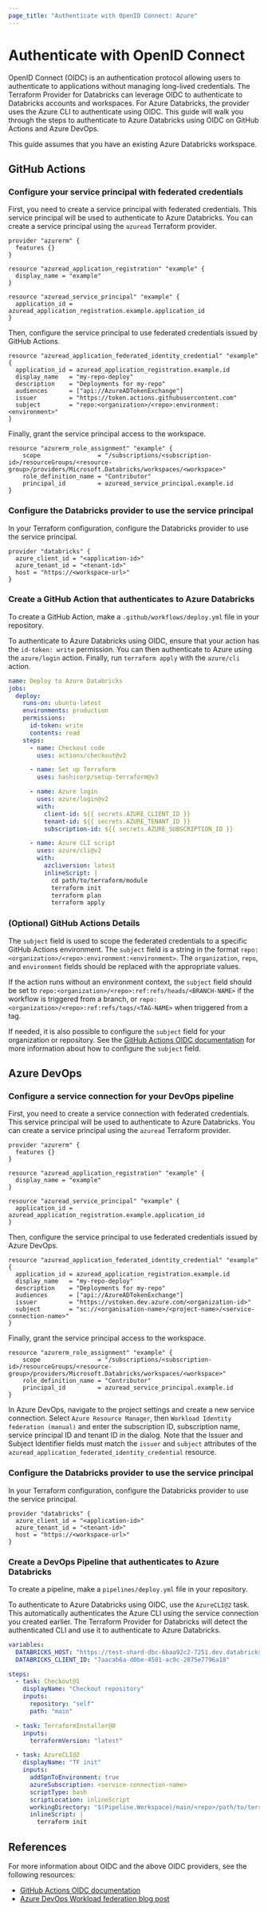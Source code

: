 ```yaml
---
page_title: "Authenticate with OpenID Connect: Azure"
---
```


# Authenticate with OpenID Connect

OpenID Connect (OIDC) is an authentication protocol allowing users to authenticate to applications without managing long-lived credentials. The Terraform Provider for Databricks can leverage OIDC to authenticate to Databricks accounts and workspaces. For Azure Databricks, the provider uses the Azure CLI to authenticate using OIDC. This guide will walk you through the steps to authenticate to Azure Databricks using OIDC on GitHub Actions and Azure DevOps.

This guide assumes that you have an existing Azure Databricks workspace.

## GitHub Actions

### Configure your service principal with federated credentials

First, you need to create a service principal with federated credentials. This service principal will be used to authenticate to Azure Databricks. You can create a service principal using the `azuread` Terraform provider.

```hcl
provider "azurerm" {
  features {}
}

resource "azuread_application_registration" "example" {
  display_name = "example"
}

resource "azuread_service_principal" "example" {
  application_id = azuread_application_registration.example.application_id
}
```

Then, configure the service principal to use federated credentials issued by GitHub Actions.

```hcl
resource "azuread_application_federated_identity_credential" "example" {
  application_id = azuread_application_registration.example.id
  display_name   = "my-repo-deploy"
  description    = "Deployments for my-repo"
  audiences      = ["api://AzureADTokenExchange"]
  issuer         = "https://token.actions.githubusercontent.com"
  subject        = "repo:<organization>/<repo>:environment:<environment>"
}
```

Finally, grant the service principal access to the workspace.

```hcl
resource "azurerm_role_assignment" "example" {
    scope                = "/subscriptions/<subscription-id>/resourceGroups/<resource-group>/providers/Microsoft.Databricks/workspaces/<workspace>"
    role_definition_name = "Contributor"
    principal_id         = azuread_service_principal.example.id
}
```

### Configure the Databricks provider to use the service principal

In your Terraform configuration, configure the Databricks provider to use the service principal.

```hcl
provider "databricks" {
  azure_client_id = "<application-id>"
  azure_tenant_id = "<tenant-id>"
  host = "https://<workspace-url>"
}
```

### Create a GitHub Action that authenticates to Azure Databricks

To create a GitHub Action, make a `.github/workflows/deploy.yml` file in your repository.

To authenticate to Azure Databricks using OIDC, ensure that your action has the `id-token: write` permission. You can then authenticate to Azure using the `azure/login` action. Finally, run `terraform apply` with the `azure/cli` action.

```yaml
name: Deploy to Azure Databricks
jobs:
  deploy:
    runs-on: ubuntu-latest
    environments: production
    permissions:
      id-token: write
      contents: read
    steps:
      - name: Checkout code
        uses: actions/checkout@v2

      - name: Set up Terraform
        uses: hashicorp/setup-terraform@v3

      - name: Azure login
        uses: azure/login@v2
        with:
          client-id: ${{ secrets.AZURE_CLIENT_ID }}
          tenant-id: ${{ secrets.AZURE_TENANT_ID }}
          subscription-id: ${{ secrets.AZURE_SUBSCRIPTION_ID }}

      - name: Azure CLI script
        uses: azure/cli@v2
        with:
          azcliversion: latest
          inlineScript: |
            cd path/to/terraform/module
            terraform init
            terraform plan
            terraform apply
```

### (Optional) GitHub Actions Details

The `subject` field is used to scope the federated credentials to a specific GitHub Actions environment. The `subject` field is a string in the format `repo:<organization>/<repo>:environment:<environment>`. The `organization`, `repo`, and `environment` fields should be replaced with the appropriate values.

If the action runs without an environment context, the `subject` field should be set to `repo:<organization>/<repo>:ref:refs/heads/<BRANCH-NAME>` if the workflow is triggered from a branch, or `repo:<organization>/<repo>:ref:refs/tags/<TAG-NAME>` when triggered from a tag.

If needed, it is also possible to configure the `subject` field for your organization or repository. See the [GitHub Actions OIDC documentation](https://docs.github.com/en/actions/security-for-github-actions/security-hardening-your-deployments/about-security-hardening-with-openid-connect) for more information about how to configure the `subject` field.

## Azure DevOps

### Configure a service connection for your DevOps pipeline

First, you need to create a service connection with federated credentials. This service principal will be used to authenticate to Azure Databricks. You can create a service principal using the `azuread` Terraform provider.

```hcl
provider "azurerm" {
  features {}
}

resource "azuread_application_registration" "example" {
  display_name = "example"
}

resource "azuread_service_principal" "example" {
  application_id = azuread_application_registration.example.application_id
}
```

Then, configure the service principal to use federated credentials issued by Azure DevOps.

```hcl
resource "azuread_application_federated_identity_credential" "example" {
  application_id = azuread_application_registration.example.id
  display_name   = "my-repo-deploy"
  description    = "Deployments for my-repo"
  audiences      = ["api://AzureADTokenExchange"]
  issuer         = "https://vstoken.dev.azure.com/<organization-id>"
  subject        = "sc://<organisation-name>/<project-name>/<service-connection-name>"
}
```

Finally, grant the service principal access to the workspace.

```hcl
resource "azurerm_role_assignment" "example" {
    scope                = "/subscriptions/<subscription-id>/resourceGroups/<resource-group>/providers/Microsoft.Databricks/workspaces/<workspace>"
    role_definition_name = "Contributor"
    principal_id         = azuread_service_principal.example.id
}
```

In Azure DevOps, navigate to the project settings and create a new service connection. Select `Azure Resource Manager`, then `Workload Identity federation (manual)` and enter the subscription ID, subscription name, service principal ID and tenant ID in the dialog. Note that the Issuer and Subject Identifier fields must match the `issuer` and `subject` attributes of the `azuread_application_federated_identity_credential` resource.

### Configure the Databricks provider to use the service principal

In your Terraform configuration, configure the Databricks provider to use the service principal.

```hcl
provider "databricks" {
  azure_client_id = "<application-id>"
  azure_tenant_id = "<tenant-id>"
  host = "https://<workspace-url>"
}
```

### Create a DevOps Pipeline that authenticates to Azure Databricks

To create a pipeline, make a `pipelines/deploy.yml` file in your repository.

To authenticate to Azure Databricks using OIDC, use the `AzureCLI@2` task. This automatically authenticates the Azure CLI using the service connection you created earlier. The Terraform Provider for Databricks will detect the authenticated CLI and use it to authenticate to Azure Databricks.

```yaml
variables:
  DATABRICKS_HOST: "https://test-shard-dbc-6baa92c2-7251.dev.databricks.com/"
  DATABRICKS_CLIENT_ID: "7aacab6a-d0be-4581-ac9c-2875e7796a18"

steps:
  - task: Checkout@1
    displayName: "Checkout repository"
    inputs:
      repository: "self"
      path: "main"

  - task: TerraformInstaller@0
    inputs:
      terraformVersion: "latest"

  - task: AzureCLI@2
    displayName: "TF init"
    inputs:
      addSpnToEnvironment: true
      azureSubscription: <service-connection-name>
      scriptType: bash
      scriptLocation: inlineScript
      workingDirectory: "$(Pipeline.Workspace)/main/<repo>/path/to/terraform/module"
      inlineScript: |
        terraform init
```

## References

For more information about OIDC and the above OIDC providers, see the following resources:

- [GitHub Actions OIDC documentation](https://docs.github.com/en/actions/security-for-github-actions/security-hardening-your-deployments/about-security-hardening-with-openid-connect)
- [Azure DevOps Workload federation blog post](https://devblogs.microsoft.com/devops/introduction-to-azure-devops-workload-identity-federation-oidc-with-terraform/)
